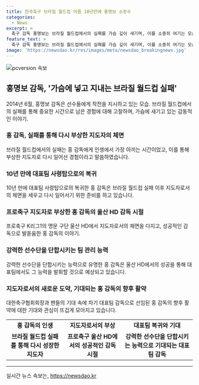 ```yaml
---
title: 한국축구 브라질 월드컵 아픔 10년만에 홍명보 소방수
categories:
  - News
excerpt: >
  축구 감독 홍명보는 브라질 월드컵에서의 실패를 가슴 깊이 새기며, 이를 소중히 여기는 모습을 보였다. 그 실패는 그에게 중요한 과정이었고, 자신의 인생에서 가장 아끼는 시간이라고 표현했다. 이제 10년 만에 대표팀 감독으로의 복귀가 결정되었는데, 그의 지난 성과를 보면 그는 팀을 단합시키는 뛰어난 능력으로 유명하다. 현 울산 HD에서의 성과와 함께 그의 감독 재능에 대한 기대가 높아지고 있다. 브라질 월드컵의 역설적인 실패로부터 감독으로서의 성장을 거듭해, 홍 감독에게 새로운 도전과 성공이 기대된다.
feature_text: >
  축구 감독 홍명보는 브라질 월드컵에서의 실패를 가슴 깊이 새기며, 이를 소중히 여기는 모습을 보였다. 그 실패는 그에게 중요한 과정이었고, 자신의 인생에서 가장 아끼는 시간이라고 표현했다. 이제 10년 만에 대표팀 감독으로의 복귀가 결정되었는데, 그의 지난 성과를 보면 그는 팀을 단합시키는 뛰어난 능력으로 유명하다. 현 울산 HD에서의 성과와 함께 그의 감독 재능에 대한 기대가 높아지고 있다. 브라질 월드컵의 역설적인 실패로부터 감독으로서의 성장을 거듭해, 홍 감독에게 새로운 도전과 성공이 기대된다.
image: 'https://newsdao.kr/res/images/meta/newsdao_breakingnews.jpg'
---
```


<p><img src="https://newsdao.kr/res/images/meta/newsdao_breakingnews.jpg" alt="pcversion 속보" /></p>

<h2 data-ke-size="size26">홍명보 감독, '가슴에 넣고 지내는 브라질 월드컵 실패'</h2>

<p data-ke-size="size16">2014년 6월, 홍명보 감독은 선수들에게 작전을 지시하고 있는 모습. 브라질 월드컵에서의 실패를 통해 중요한 시간으로 남은 경험에 대해 고찰하며, 가슴에 새기고 있는 감동적인 이야기.</p>

<h3 data-ke-size="size24">홍 감독, 실패를 통해 다시 부상한 지도자의 체면</h3>

<p data-ke-size="size16">브라질 월드컵에서의 실패는 홍 감독에게 인생에서 가장 아끼는 시간이었고, 이를 통해 부상한 지도자로 다시 일어선 경험이라고 말씀하였습니다.</p>

<h3 data-ke-size="size24">10년 만에 대표팀 사령탑으로의 복귀</h3>

<p data-ke-size="size16">10년 만에 대표팀 사령탑으로의 복귀한 홍 감독은 브라질 월드컵 실패 이후 지도자로서의 체면을 세우고 다시 일어서기 위한 준비를 하고 있습니다.</p>

<h3 data-ke-size="size24">프로축구 지도자로 부상한 홍 감독의 울산 HD 감독 시절</h3>

<p data-ke-size="size16">프로축구 K리그1의 명문 구단 울산 HD에서 지도자로서의 체면을 다지고, 성공적인 감독으로 발돋움한 홍 감독의 이야기.</p>

<h3 data-ke-size="size24">강력한 선수단을 단합시키는 팀 관리 능력</h3>

<p data-ke-size="size16">강력한 선수단을 단합시키는 능력으로 유명한 홍 감독은 울산 HD에서의 성공을 통해 대표팀에서도 그 능력을 발휘할 것으로 예상되고 있습니다.</p>

<h3 data-ke-size="size24">지도자로서의 새로운 도약, 기대되는 홍 감독의 향후 활약</h3>

<p data-ke-size="size16">대한축구협회회장과 팬들의 기대 속에 차기 대표팀 감독으로 선임된 홍 감독의 향후 활약에 대한 기대와 관심이 뜨겁게 모아지고 있습니다.</p>

<table>
  <tr>
    <td style="text-align: center; height: 17px;"><b>홍 감독의 인생</b></td>
    <td style="text-align: center; height: 17px;"><b>지도자로서의 부상</b></td>
    <td style="text-align: center; height: 17px;"><b>대표팀 복귀와 기대</b></td>
  </tr>
  <tr>
    <td style="text-align: center; height: 17px;"><b>브라질 월드컵 실패를 통해 다시 성장한 지도자</b></td>
    <td style="text-align: center; height: 17px;"><b>프로축구 울산 HD에서의 성공적인 감독 시절</b></td>
    <td style="text-align: center; height: 17px;"><b>강력한 선수단을 단합시키는 능력으로 기대되는 대표팀 감독</b></td>
  </tr>
</table>

<hr>
실시간 뉴스 속보는, <a href="https://newsdao.kr" rel="dofollow">https://newsdao.kr</a>


